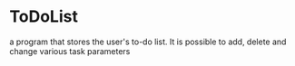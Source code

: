 # ToDoList
a program that stores the user's to-do list. It is possible to add, delete and change various task parameters

